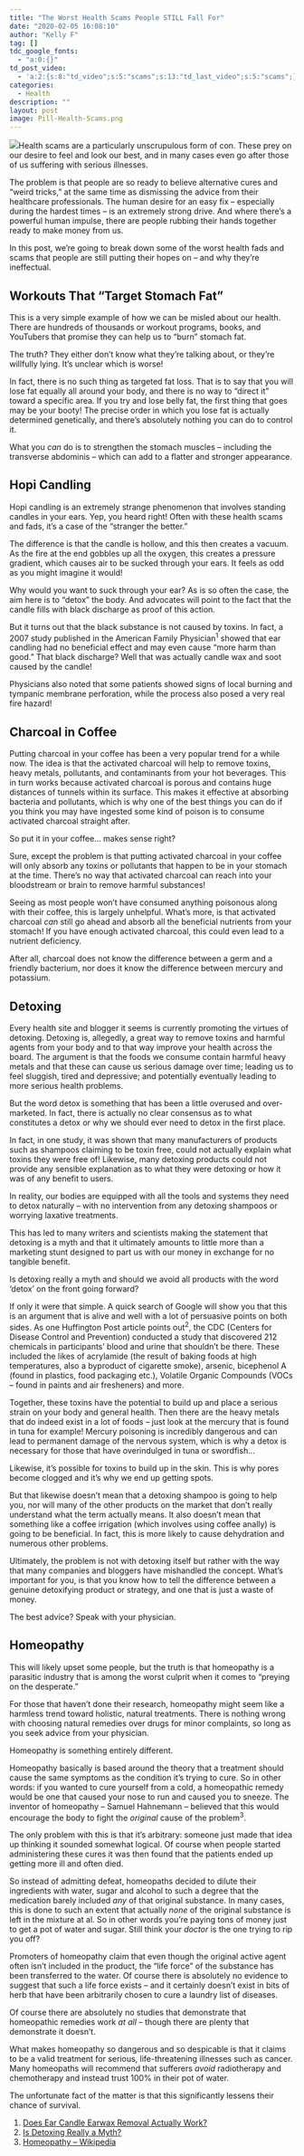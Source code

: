 ```yaml
---
title: "The Worst Health Scams People STILL Fall For"
date: "2020-02-05 16:08:10"
author: "Kelly F"
tag: []
tdc_google_fonts:
  - "a:0:{}"
td_post_video:
  - 'a:2:{s:8:"td_video";s:5:"scams";s:13:"td_last_video";s:5:"scams";}'
categories:
  - Health
description: ""
layout: post
image: Pill-Health-Scams.png
---
```


![](../uploads/2020/02/Pill-Health-Scams.png)Health scams are a particularly unscrupulous form of con. These prey on our desire to feel and look our best, and in many cases even go after those of us suffering with serious illnesses.

The problem is that people are so ready to believe alternative cures and “weird tricks,” at the same time as dismissing the advice from their healthcare professionals. The human desire for an easy fix – especially during the hardest times – is an extremely strong drive. And where there’s a powerful human impulse, there are people rubbing their hands together ready to make money from us.

In this post, we’re going to break down some of the worst health fads and scams that people are still putting their hopes on – and why they’re ineffectual.

## Workouts That “Target Stomach Fat”

This is a very simple example of how we can be misled about our health. There are hundreds of thousands or workout programs, books, and YouTubers that promise they can help us to “burn” stomach fat.

The truth? They either don’t know what they’re talking about, or they’re willfully lying. It’s unclear which is worse!

In fact, there is no such thing as targeted fat loss. That is to say that you will lose fat equally all around your body, and there is no way to “direct it” toward a specific area. If you try and lose belly fat, the first thing that goes may be your booty! The precise order in which you lose fat is actually determined genetically, and there’s absolutely nothing you can do to control it.

What you _can_ do is to strengthen the stomach muscles – including the transverse abdominis – which can add to a flatter and stronger appearance.

## Hopi Candling

Hopi candling is an extremely strange phenomenon that involves standing candles in your ears. Yep, you heard right! Often with these health scams and fads, it’s a case of the “stranger the better.”

The difference is that the candle is hollow, and this then creates a vacuum. As the fire at the end gobbles up all the oxygen, this creates a pressure gradient, which causes air to be sucked through your ears. It feels as odd as you might imagine it would!

Why would you want to suck through your ear? As is so often the case, the aim here is to “detox” the body. And advocates will point to the fact that the candle fills with black discharge as proof of this action.

But it turns out that the black substance is not caused by toxins. In fact, a 2007 study published in the American Family Physician<sup>1</sup> showed that ear candling had no beneficial effect and may even cause “more harm than good.” That black discharge? Well that was actually candle wax and soot caused by the candle!

Physicians also noted that some patients showed signs of local burning and tympanic membrane perforation, while the process also posed a very real fire hazard!

## Charcoal in Coffee

Putting charcoal in your coffee has been a very popular trend for a while now. The idea is that the activated charcoal will help to remove toxins, heavy metals, pollutants, and contaminants from your hot beverages. This in turn works because activated charcoal is porous and contains huge distances of tunnels within its surface. This makes it effective at absorbing bacteria and pollutants, which is why one of the best things you can do if you think you may have ingested some kind of poison is to consume activated charcoal straight after.

So put it in your coffee… makes sense right?

Sure, except the problem is that putting activated charcoal in your coffee will only absorb any toxins or pollutants that happen to be in your stomach at the time. There’s no way that activated charcoal can reach into your bloodstream or brain to remove harmful substances!

Seeing as most people won’t have consumed anything poisonous along with their coffee, this is largely unhelpful. What’s more, is that activated charcoal _can_ still go ahead and absorb all the beneficial nutrients from your stomach! If you have enough activated charcoal, this could even lead to a nutrient deficiency.

After all, charcoal does not know the difference between a germ and a friendly bacterium, nor does it know the difference between mercury and potassium.

## Detoxing

Every health site and blogger it seems is currently promoting the virtues of detoxing. Detoxing is, allegedly, a great way to remove toxins and harmful agents from your body and to that way improve your health across the board. The argument is that the foods we consume contain harmful heavy metals and that these can cause us serious damage over time; leading us to feel sluggish, tired and depressive; and potentially eventually leading to more serious health problems.

But the word detox is something that has been a little overused and over-marketed. In fact, there is actually no clear consensus as to what constitutes a detox or why we should ever need to detox in the first place.

In fact, in one study, it was shown that many manufacturers of products such as shampoos claiming to be toxin free, could not actually explain what toxins they were free of! Likewise, many detoxing products could not provide any sensible explanation as to what they were detoxing or how it was of any benefit to users.

In reality, our bodies are equipped with all the tools and systems they need to detox naturally – with no intervention from any detoxing shampoos or worrying laxative treatments.

This has led to many writers and scientists making the statement that detoxing is a myth and that it ultimately amounts to little more than a marketing stunt designed to part us with our money in exchange for no tangible benefit.

Is detoxing really a myth and should we avoid all products with the word ‘detox’ on the front going forward?

If only it were that simple. A quick search of Google will show you that this is an argument that is alive and well with a lot of persuasive points on both sides. As one Huffington Post article points out<sup>2</sup>, the CDC (Centers for Disease Control and Prevention) conducted a study that discovered 212 chemicals in participants’ blood and urine that shouldn’t be there. These included the likes of acrylamide (the result of baking foods at high temperatures, also a byproduct of cigarette smoke), arsenic, bicephenol A (found in plastics, food packaging etc.), Volatile Organic Compounds (VOCs – found in paints and air fresheners) and more.

Together, these toxins have the potential to build up and place a serious strain on your body and general health. Then there are the heavy metals that do indeed exist in a lot of foods – just look at the mercury that is found in tuna for example! Mercury poisoning is incredibly dangerous and can lead to permanent damage of the nervous system, which is why a detox is necessary for those that have overindulged in tuna or swordfish…

Likewise, it’s possible for toxins to build up in the skin. This is why pores become clogged and it’s why we end up getting spots.

But that likewise doesn’t mean that a detoxing shampoo is going to help you, nor will many of the other products on the market that don’t really understand what the term actually means. It also doesn’t mean that something like a coffee irrigation (which involves using coffee anally) is going to be beneficial. In fact, this is more likely to cause dehydration and numerous other problems.

Ultimately, the problem is not with detoxing itself but rather with the way that many companies and bloggers have mishandled the concept. What’s important for you, is that you know how to tell the difference between a genuine detoxifying product or strategy, and one that is just a waste of money.

The best advice? Speak with your physician.

## Homeopathy

This will likely upset some people, but the truth is that homeopathy is a parasitic industry that is among the worst culprit when it comes to “preying on the desperate.”

For those that haven’t done their research, homeopathy might seem like a harmless trend toward holistic, natural treatments. There is nothing wrong with choosing natural remedies over drugs for minor complaints, so long as you seek advice from your physician.

Homeopathy is something entirely different.

Homeopathy basically is based around the theory that a treatment should cause the same symptoms as the condition it’s trying to cure. So in other words: if you wanted to cure yourself from a cold, a homeopathic remedy would be one that caused your nose to run and caused you to sneeze. The inventor of homeopathy – Samuel Hahnemann – believed that this would encourage the body to fight the _original_ cause of the problem<sup>3</sup>.

The only problem with this is that it’s arbitrary: someone just made that idea up thinking it sounded somewhat logical. Of course when people started administering these cures it was then found that the patients ended up getting more ill and often died.

So instead of admitting defeat, homeopaths decided to dilute their ingredients with water, sugar and alcohol to such a degree that the medication barely included _any_ of that original substance. In many cases, this is done to such an extent that actually _none_ of the original substance is left in the mixture at al. So in other words you’re paying tons of money just to get a pot of water and sugar. Still think your _doctor_ is the one trying to rip you off?

Promoters of homeopathy claim that even though the original active agent often isn’t included in the product, the “life force” of the substance has been transferred to the water. Of course there is absolutely no evidence to suggest that such a life force exists – and it certainly doesn’t exist in bits of herb that have been arbitrarily chosen to cure a laundry list of diseases.

Of course there are absolutely no studies that demonstrate that homeopathic remedies work _at all_ – though there are plenty that demonstrate it doesn’t.

What makes homeopathy so dangerous and so despicable is that it claims to be a valid treatment for serious, life-threatening illnesses such as cancer. Many homeopaths will recommend that sufferers _avoid_ radiotherapy and chemotherapy and instead trust 100% in their pot of water.

The unfortunate fact of the matter is that this significantly lessens their chance of survival.

1. [Does Ear Candle Earwax Removal Actually Work?](http://www.todayifoundout.com/index.php/2016/11/how-to-remove-earwax/)
2. [Is Detoxing Really a Myth?](https://www.huffpost.com/entry/is-detoxing-really-a-myth_b_6385924)
3. [Homeopathy – Wikipedia](https://en.wikipedia.org/wiki/Homeopathy)
